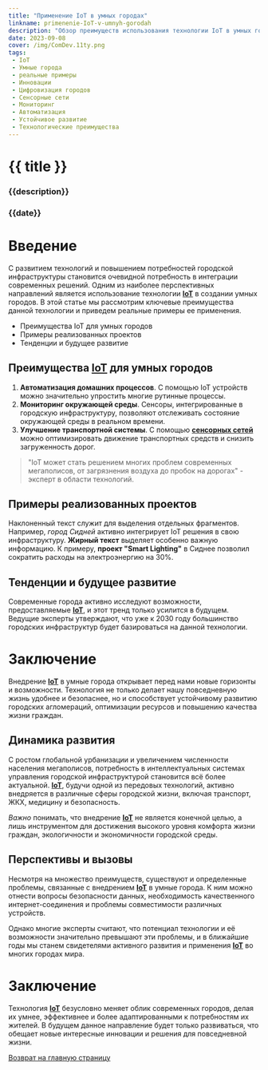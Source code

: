 ```yaml
---
title: "Применение IoT в умных городах"
linkname: primenenie-IoT-v-umnyh-gorodah
description: "Обзор преимуществ использования технологии IoT в умных городах и примеры реализованных проектов."
date: 2023-09-08
cover: /img/ComDev.11ty.png
tags: 
 - IoT
 - Умные города
 - реальные примеры
 - Инновации
 - Цифровизация городов
 - Сенсорные сети
 - Мониторинг
 - Автоматизация
 - Устойчивое развитие
 - Технологические преимущества
---
```


# {{ title }}
### {{description}}
### {{date}}

# Введение

С развитием технологий и повышением потребностей городской инфраструктуры становится очевидной потребность в интеграции современных решений. Одним из наиболее перспективных направлений является использование технологии **[IoT](/)** в создании умных городов. В этой статье мы рассмотрим ключевые преимущества данной технологии и приведем реальные примеры ее применения.

* Преимущества IoT для умных городов
* Примеры реализованных проектов
* Тенденции и будущее развитие

## Преимущества **[IoT](/)** для умных городов

1. **Автоматизация домашних процессов**. С помощью IoT устройств можно значительно упростить многие рутинные процессы.
2. **Мониторинг окружающей среды**. Сенсоры, интегрированные в городскую инфраструктуру, позволяют отслеживать состояние окружающей среды в реальном времени.
3. **Улучшение транспортной системы**. С помощью **[сенсорных сетей](/)** можно оптимизировать движение транспортных средств и снизить загруженность дорог.

> "IoT может стать решением многих проблем современных мегаполисов, от загрязнения воздуха до пробок на дорогах" - эксперт в области технологий.

## Примеры реализованных проектов

Наклоненный текст служит для выделения отдельных фрагментов. Например, *город Сидней* активно интегрирует IoT решения в свою инфраструктуру. **Жирный текст** выделяет особенно важную информацию. К примеру, **проект "Smart Lighting"** в Сиднее позволил сократить расходы на электроэнергию на 30%.

## Тенденции и будущее развитие

Современные города активно исследуют возможности, предоставляемые **[IoT](/)**, и этот тренд только усилится в будущем. Ведущие эксперты утверждают, что уже к 2030 году большинство городских инфраструктур будет базироваться на данной технологии.

# Заключение

Внедрение **[IoT](/)** в умные города открывает перед нами новые горизонты и возможности. Технология не только делает нашу повседневную жизнь удобнее и безопаснее, но и способствует устойчивому развитию городских агломераций, оптимизации ресурсов и повышению качества жизни граждан.

## Динамика развития 

С ростом глобальной урбанизации и увеличением численности населения мегаполисов, потребность в интеллектуальных системах управления городской инфраструктурой становится всё более актуальной. **[IoT](/)**, будучи одной из передовых технологий, активно внедряется в различные сферы городской жизни, включая транспорт, ЖКХ, медицину и безопасность.

*Важно* понимать, что внедрение **[IoT](/)** не является конечной целью, а лишь инструментом для достижения высокого уровня комфорта жизни граждан, экологичности и экономичности городской среды.

## Перспективы и вызовы

Несмотря на множество преимуществ, существуют и определенные проблемы, связанные с внедрением **[IoT](/)** в умные города. К ним можно отнести вопросы безопасности данных, необходимость качественного интернет-соединения и проблемы совместимости различных устройств.

Однако многие эксперты считают, что потенциал технологии и её возможности значительно превышают эти проблемы, и в ближайшие годы мы станем свидетелями активного развития и применения **[IoT](/)** во многих городах мира.

# Заключение

Технология **[IoT](/)** безусловно меняет облик современных городов, делая их умнее, эффективнее и более адаптированными к потребностям их жителей. В будущем данное направление будет только развиваться, что обещает новые интересные инновации и решения для повседневной жизни.

[Возврат на главную страницу](/)
